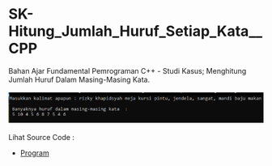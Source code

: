 # SK-Hitung_Jumlah_Huruf_Setiap_Kata__CPP
Bahan Ajar Fundamental Pemrograman C++ - Studi Kasus; Menghitung Jumlah Huruf Dalam Masing-Masing Kata.<br><br>
<img src="https://github.com/RizkyKhapidsyah/SK-Hitung_Jumlah_Huruf_Setiap_Kata__CPP/blob/master/SK-Hitung_Jumlah_Huruf_Setiap_Kata__CPP/result/001.PNG"><br><br>
Lihat Source Code : <br>
- <a href="https://github.com/RizkyKhapidsyah/SK-Hitung_Jumlah_Huruf_Setiap_Kata__CPP/blob/master/SK-Hitung_Jumlah_Huruf_Setiap_Kata__CPP/Source.cpp">Program</a>
